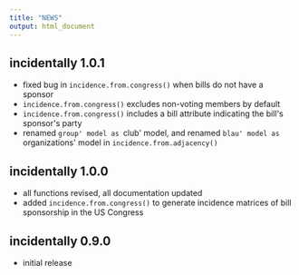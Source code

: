```yaml
---
title: "NEWS"
output: html_document
---
```


## incidentally 1.0.1

* fixed bug in `incidence.from.congress()` when bills do not have a sponsor
* `incidence.from.congress()` excludes non-voting members by default
* `incidence.from.congress()` includes a bill attribute indicating the bill's sponsor's party
* renamed `group' model as `club' model, and renamed `blau' model as `organizations' model in `incidence.from.adjacency()`

## incidentally 1.0.0

* all functions revised, all documentation updated
* added `incidence.from.congress()` to generate incidence matrices of bill sponsorship in the US Congress

## incidentally 0.9.0

* initial release